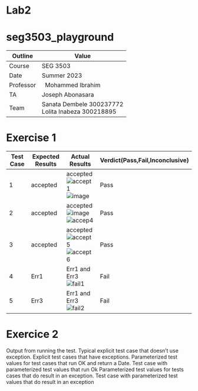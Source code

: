 # Lab2
# seg3503_playground
| Outline | Value |
| --- | --- |
| Course | SEG 3503 |
| Date | Summer 2023 |
| Professor |  Mohammed Ibrahim  |
| TA | Joseph Abonasara  |
| Team | Sanata Dembele 300237772 <br> Lolita Inabeza 300218895|
# Exercise 1
| Test Case  | Expected Results   | Actual Results  | Verdict(Pass,Fail,Inconclusive)  |   
|------|------|------|------|
|  1 | accepted  | accepted <br> ![accept1](Photo/accept1) <br>![image](Photo/accep2)| Pass   |   |
|  2 | accepted  | accepted <br> ![image](Photo/accept3) <br>![accep4](https://github.com/DeSanata/seg3503_playground/assets/92126579/e01b97a2-f8c6-4fc1-b89f-f364c5dc6d36) | Pass |   |
|  3 | accepted  | accepted <br> ![accept5](https://github.com/DeSanata/seg3503_playground/assets/92126579/e255be35-7134-4ac7-9b1d-29788255be57) <br>![accept6](https://github.com/DeSanata/seg3503_playground/assets/92126579/07968fe8-4cbb-4697-a377-91e1c95ff883)   | Pass  |   |
|  4 | Err1  | Err1 and Err3 <br> ![fail1](https://github.com/DeSanata/seg3503_playground/assets/92126579/eaf77f59-a12f-4da3-b36e-670cd47aaeee) | Fail  |   |
|  5 | Err3  | Err1 and Err3 <br> ![fail2](https://github.com/DeSanata/seg3503_playground/assets/92126579/21836a6b-1832-4050-84f0-21385c2ce3fe) | Fail  |   |

# Exercice 2
Output from running the test.
Typical explicit test case that doesn’t use exception.
Explicit test cases that have exceptions.
Parameterized test values for test cases that run OK and return a Date.
Test case with parameterized test values that run Ok
Parameterized test values for tests cases that do result in an exception.
Test case with parameterized test values that do result in an exception










